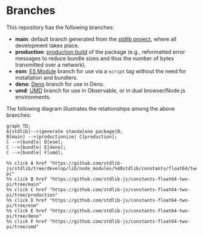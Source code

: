 <!--

@license Apache-2.0

Copyright (c) 2022 The Stdlib Authors.

Licensed under the Apache License, Version 2.0 (the "License");
you may not use this file except in compliance with the License.
You may obtain a copy of the License at

    http://www.apache.org/licenses/LICENSE-2.0

Unless required by applicable law or agreed to in writing, software
distributed under the License is distributed on an "AS IS" BASIS,
WITHOUT WARRANTIES OR CONDITIONS OF ANY KIND, either express or implied.
See the License for the specific language governing permissions and
limitations under the License.

-->

# Branches

This repository has the following branches:

-   **main**: default branch generated from the [stdlib project][stdlib-url], where all development takes place.
-   **production**: [production build][production-url] of the package (e.g., reformatted error messages to reduce bundle sizes and thus the number of bytes transmitted over a network).
-   **esm**: [ES Module][esm-url] branch for use via a `script` tag without the need for installation and bundlers.
-   **deno**: [Deno][deno-url] branch for use in Deno.
-   **umd**: [UMD][umd-url] branch for use in Observable, or in dual browser/Node.js environments.

The following diagram illustrates the relationships among the above branches:

```mermaid
graph TD;
A[stdlib]-->|generate standalone package|B;
B[main] -->|productionize| C[production];
C -->|bundle| D[esm];
C -->|bundle| E[deno];
C -->|bundle| F[umd];

%% click A href "https://github.com/stdlib-js/stdlib/tree/develop/lib/node_modules/%40stdlib/constants/float64/two-pi"
%% click B href "https://github.com/stdlib-js/constants-float64-two-pi/tree/main"
%% click C href "https://github.com/stdlib-js/constants-float64-two-pi/tree/production"
%% click D href "https://github.com/stdlib-js/constants-float64-two-pi/tree/esm"
%% click E href "https://github.com/stdlib-js/constants-float64-two-pi/tree/deno"
%% click F href "https://github.com/stdlib-js/constants-float64-two-pi/tree/umd"
```

[stdlib-url]: https://github.com/stdlib-js/stdlib/tree/develop/lib/node_modules/%40stdlib/constants/float64/two-pi
[production-url]: https://github.com/stdlib-js/constants-float64-two-pi/tree/production
[deno-url]: https://github.com/stdlib-js/constants-float64-two-pi/tree/deno
[umd-url]: https://github.com/stdlib-js/constants-float64-two-pi/tree/umd
[esm-url]: https://github.com/stdlib-js/constants-float64-two-pi/tree/esm